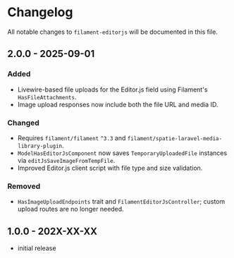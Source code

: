 # Changelog

All notable changes to `filament-editorjs` will be documented in this file.

## 2.0.0 - 2025-09-01
### Added
- Livewire-based file uploads for the Editor.js field using Filament's `HasFileAttachments`.
- Image upload responses now include both the file URL and media ID.

### Changed
- Requires `filament/filament` `^3.3` and `filament/spatie-laravel-media-library-plugin`.
- `ModelHasEditorJsComponent` now saves `TemporaryUploadedFile` instances via `editJsSaveImageFromTempFile`.
- Improved Editor.js client script with file type and size validation.

### Removed
- `HasImageUploadEndpoints` trait and `FilamentEditorJsController`; custom upload routes are no longer needed.

## 1.0.0 - 202X-XX-XX

- initial release
